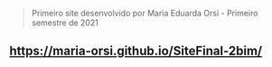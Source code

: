 > Primeiro site desenvolvido por Maria Eduarda Orsi - Primeiro semestre de 2021 
## https://maria-orsi.github.io/SiteFinal-2bim/
